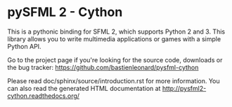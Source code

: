 pySFML 2 - Cython
=================

This is a pythonic binding for SFML 2, which supports Python 2 and 3.
This library allows you to write multimedia applications or games with
a simple Python API.

Go to the project page if you're looking for the source code,
downloads or the bug tracker:
https://github.com/bastienleonard/pysfml-cython

Please read doc/sphinx/source/introduction.rst for more information.
You can also read the generated HTML documentation at
http://pysfml2-cython.readthedocs.org/
